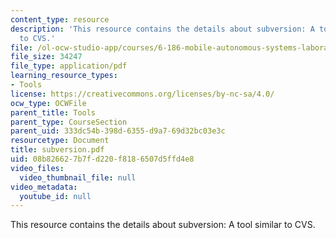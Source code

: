 ```yaml
---
content_type: resource
description: 'This resource contains the details about subversion: A tool similar
  to CVS.'
file: /ol-ocw-studio-app/courses/6-186-mobile-autonomous-systems-laboratory-january-iap-2005/08b826627b7fd220f8186507d5ffd4e8_subversion.pdf
file_size: 34247
file_type: application/pdf
learning_resource_types:
- Tools
license: https://creativecommons.org/licenses/by-nc-sa/4.0/
ocw_type: OCWFile
parent_title: Tools
parent_type: CourseSection
parent_uid: 333dc54b-398d-6355-d9a7-69d32bc03e3c
resourcetype: Document
title: subversion.pdf
uid: 08b82662-7b7f-d220-f818-6507d5ffd4e8
video_files:
  video_thumbnail_file: null
video_metadata:
  youtube_id: null
---
```

This resource contains the details about subversion: A tool similar to CVS.